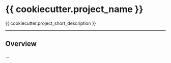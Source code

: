 # {{ cookiecutter.project_name }}
{{ cookiecutter.project_short_description }}

--------------

## Overview
...
